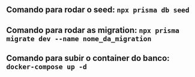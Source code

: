## Comando para rodar o seed: `npx prisma db seed`

## Comando para rodar as migration: `npx prisma migrate dev --name nome_da_migration`

## Comando para subir o container do banco: `docker-compose up -d`
